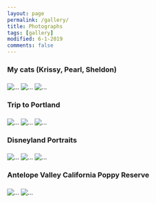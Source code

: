 ```yaml
---
layout: page
permalink: /gallery/
title: Photographs 
tags: [gallery]
modified: 6-1-2019
comments: false
---
```


### My cats (Krissy, Pearl, Sheldon)

<img align="middle" src="{{ site.url }}/images/krissy.jpg" alt="...">
<img align="middle" src="{{ site.url }}/images/pearl.jpg" alt="...">
<img align="middle" src="{{ site.url }}/images/sheldon.jpg" alt="...">


### Trip to Portland

<img align="middle" src="{{ site.url }}/images/garden2.jpg" alt="...">
<img align="middle" src="{{ site.url }}/images/rose.jpg" alt="...">
<img align="middle" src="{{ site.url }}/images/fall.jpg" alt="...">

### Disneyland Portraits

<img align="middle" src="{{ site.url }}/images/disney1.jpg" alt="...">
<img align="middle" src="{{ site.url }}/images/disney2.jpg" alt="...">
<img align="middle" src="{{ site.url }}/images/disney3.jpg" alt="...">

### Antelope Valley California Poppy Reserve

<img align="middle" src="{{ site.url }}/images/antilope1.jpg" alt="...">
<img align="middle" src="{{ site.url }}/images/antilope2.jpg" alt="...">

